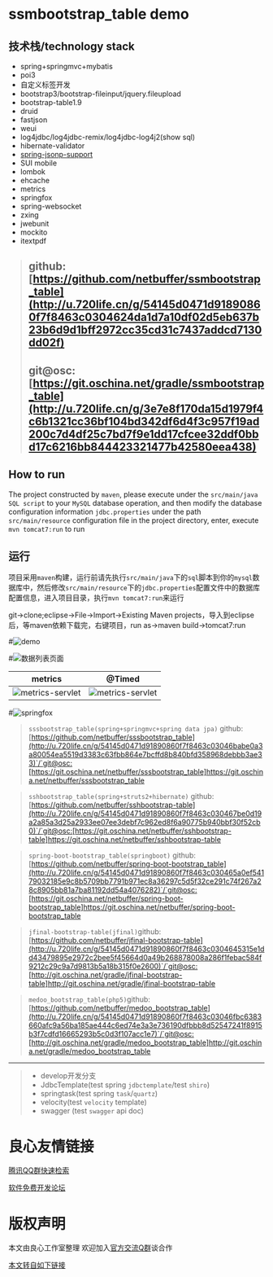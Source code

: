 # ssmbootstrap_table demo

## 技术栈/technology stack
* spring+springmvc+mybatis
* poi3
* 自定义标签开发
* bootstrap3/bootstrap-fileinput/jquery.fileupload
* bootstrap-table1.9
* druid
* fastjson
* weui
* log4jdbc/log4jdbc-remix/log4jdbc-log4j2(show sql)
* hibernate-validator
* [spring-jsonp-support](http://u.720life.cn/g/54145d0471d91890860f7f8463c030467001aebc4efcd2ddd94fa7db50acf23f5c10533409f0d8cb18405a3f83453fb0)
* SUI mobile
* lombok
* ehcache
* metrics
* springfox
* spring-websocket
* zxing
* jwebunit
* mockito
* itextpdf

> ## github:[https://github.com/netbuffer/ssmbootstrap_table](http://u.720life.cn/g/54145d0471d91890860f7f8463c0304624da1d7a10df02d5eb637b23b6d9d1bff2972cc35cd31c7437addcd7130dd02f)
> ## git@osc:[https://git.oschina.net/gradle/ssmbootstrap_table](http://u.720life.cn/g/3e7e8f170da15d1979f4c6b1321cc36bf104bd342df6d4f3c957f19ad200c7d4df25c7bd7f9e1dd17cfcee32ddf0bbd17c6216bb844423321477b42580eea438)

## How to run
The project constructed by `maven`, please execute under the `src/main/java` `SQL script` to your `MySQL` database operation, and then modify the database configuration information `jdbc.properties` under the path `src/main/resource` configuration file in the project directory, enter, execute `mvn tomcat7:run` to run

## 运行
项目采用`maven`构建，运行前请先执行`src/main/java`下的`sql`脚本到你的`mysql`数据库中，然后修改`src/main/resource`下的`jdbc.properties`配置文件中的数据库配置信息，进入项目目录，执行`mvn tomcat7:run`来运行

git->clone;eclipse->File->Import->Existing Maven projects，导入到eclipse后，等maven依赖下载完，右键项目，run as->maven build->tomcat7:run

#![demo](src/main/webapp/image/demo.gif)

#![数据列表页面](src/main/webapp/image/sys2.png)

metrics | @Timed
---|---
![metrics-servlet](src/main/webapp/image/metrics.png) | ![metrics-servlet](src/main/webapp/image/@Timed.png)


#![springfox](src/main/webapp/image/swagger.png)


> `sssbootstrap_table(spring+springmvc+spring data jpa)` github:[https://github.com/netbuffer/sssbootstrap_table](http://u.720life.cn/g/54145d0471d91890860f7f8463c03046babe0a3a80054ea5519d3383c63fbb864e7bcffd8b840bfd358968debbb3ae33)`/`git@osc:[https://git.oschina.net/netbuffer/sssbootstrap_table]https://git.oschina.net/netbuffer/sssbootstrap_table    

> `sshbootstrap_table(spring+struts2+hibernate)` github:[https://github.com/netbuffer/sshbootstrap-table](http://u.720life.cn/g/54145d0471d91890860f7f8463c030467be0d19a2a85a3d25a2933ee07ee3debf7c962ed8f6a90775b940bbf30f52cb0)`/`git@osc:[https://git.oschina.net/netbuffer/sshbootstrap-table]https://git.oschina.net/netbuffer/sshbootstrap-table    

> `spring-boot-bootstrap_table(springboot)` github:[https://github.com/netbuffer/spring-boot-bootstrap_table](http://u.720life.cn/g/54145d0471d91890860f7f8463c030465a0ef54179032185e9c8b5709bb7791b971ec8a36297c5d5f32ce291c74f267a28c8905bb81a7ba81192dd54a4076282)`/`git@osc:[https://git.oschina.net/netbuffer/spring-boot-bootstrap_table]https://git.oschina.net/netbuffer/spring-boot-bootstrap_table   

> `jfinal-bootstrap-table(jfinal)`github:[https://github.com/netbuffer/jfinal-bootstrap-table](http://u.720life.cn/g/54145d0471d91890860f7f8463c0304645315e1dd43479895e2972c2bee5f45664d0a49b268878008a286f1febac584f9212c29c9a7d9813b5a18b315f0e2600)`/`git@osc:[http://git.oschina.net/gradle/jfinal-bootstrap-table]http://git.oschina.net/gradle/jfinal-bootstrap-table  

> `medoo_bootstrap_table(php5)`github:[https://github.com/netbuffer/medoo_bootstrap_table](http://u.720life.cn/g/54145d0471d91890860f7f8463c03046fbc6383660afc9a56ba185ae444c6ed74e3a3e736190dfbbb8d52547241f8915b3f7cdfd16665293b5c0d3f107acc1e7)`/`git@osc:[http://git.oschina.net/gradle/medoo_bootstrap_table]http://git.oschina.net/gradle/medoo_bootstrap_table

---
> 
>   * develop开发分支
>	* JdbcTemplate(test spring `jdbctemplate`/test `shiro`)
>	* springtask(test spring `task`/`quartz`)
>	* velocity(test `velocity` template)
>	* swagger (test `swagger` api doc)



 # 良心友情链接

[腾讯QQ群快速检索](http://u.720life.cn/s/8cf73f7c)

[软件免费开发论坛](http://u.720life.cn/s/bbb01dc0)

# 版权声明 

本文由良心工作室整理 欢迎加入[官方交流Q群](https://u.720life.cn/s/f2316816)谈合作

[本文转自如下链接](http://u.720life.cn/g/2e71d0f0a5c601172267ba20d3a43c6e64ef55e4efb2bf8611cc61714d9a0b36fa445739657208ae6401837bd0315a6805ed8f23479e96399b69db44331a0d2459adceccde00e85948bce56bbb847d9e)